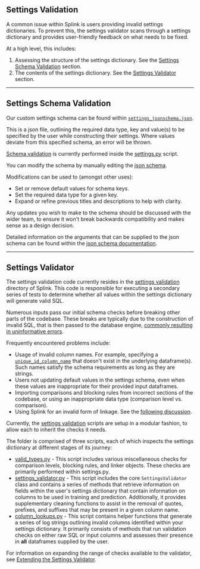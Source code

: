 ## Settings Validation

A common issue within Splink is users providing invalid settings dictionaries. To prevent this, the settings validator scans through a settings dictionary and provides user-friendly feedback on what needs to be fixed.

At a high level, this includes:

1. Assessing the structure of the settings dictionary. See the [Settings Schema Validation](#settings-schema-validation) section.
2. The contents of the settings dictionary. See the [Settings Validator](#settings-validator) section.

<hr>

## Settings Schema Validation

Our custom settings schema can be found within [`settings_jsonschema.json`](https://github.com/moj-analytical-services/splink/blob/master/splink/files/settings_jsonschema.json).

This is a json file, outlining the required data type, key and value(s) to be specified by the user while constructing their settings. Where values deviate from this specified schema, an error will be thrown.

[Schema validation](https://github.com/moj-analytical-services/splink/blob/master/splink/validate_jsonschema.py) is currently performed inside the [settings.py](https://github.com/moj-analytical-services/splink/blob/master/splink/settings.py#L44C17-L44C17) script.

You can modify the schema by manually editing the [json schema](https://github.com/moj-analytical-services/splink/blob/master/splink/files/settings_jsonschema.json).

Modifications can be used to (amongst other uses):

* Set or remove default values for schema keys.
* Set the required data type for a given key.
* Expand or refine previous titles and descriptions to help with clarity.

Any updates you wish to make to the schema should be discussed with the wider team, to ensure it won't break backwards compatibility and makes sense as a design decision.

Detailed information on the arguments that can be supplied to the json schema can be found within the [json schema documentation](https://json-schema.org/learn/getting-started-step-by-step).

<hr>

## Settings Validator

The settings validation code currently resides in the [settings validation](https://github.com/moj-analytical-services/splink/tree/32e66db1c8c0bed54682daf9a6fea8ef4ed79ab4/splink/settings_validation) directory of Splink. This code is responsible for executing a secondary series of tests to determine whether all values within the settings dictionary will generate valid SQL.

Numerous inputs pass our initial schema checks before breaking other parts of the codebase. These breaks are typically due to the construction of invalid SQL, that is then passed to the database engine, [commonly resulting in uninformative errors](https://github.com/moj-analytical-services/splink/issues/1362).

Frequently encountered problems include:

* Usage of invalid column names. For example, specifying a [`unique_id_column_name`](https://github.com/moj-analytical-services/splink/blob/settings_validation_docs/splink/files/settings_jsonschema.json#L61) that doesn't exist in the underlying dataframe(s). Such names satisfy the schema requirements as long as they are strings.
* Users not updating default values in the settings schema, even when these values are inappropriate for their provided input dataframes.
* Importing comparisons and blocking rules from incorrect sections of the codebase, or using an inappropriate data type (comparison level vs. comparison).
* Using Splink for an invalid form of linkage. See the [following discussion](https://github.com/moj-analytical-services/splink/issues/1362).

Currently, the [settings validation](https://github.com/moj-analytical-services/splink/tree/32e66db1c8c0bed54682daf9a6fea8ef4ed79ab4/splink/settings_validation) scripts are setup in a modular fashion, to allow each to inherit the checks it needs.

The folder is comprised of three scripts, each of which inspects the settings dictionary at different stages of its journey:

* [valid_types.py](https://github.com/moj-analytical-services/splink/blob/32e66db1c8c0bed54682daf9a6fea8ef4ed79ab4/splink/settings_validation/valid_types.py) - This script includes various miscellaneous checks for comparison levels, blocking rules, and linker objects. These checks are primarily performed within settings.py.
* [settings_validator.py](https://github.com/moj-analytical-services/splink/blob/32e66db1c8c0bed54682daf9a6fea8ef4ed79ab4/splink/settings_validation/settings_validator.py) - This script includes the core `SettingsValidator` class and contains a series of methods that retrieve information on fields within the user's settings dictionary that contain information on columns to be used in training and prediction. Additionally, it provides supplementary cleaning functions to assist in the removal of quotes, prefixes, and suffixes that may be present in a given column name.
* [column_lookups.py](https://github.com/moj-analytical-services/splink/blob/32e66db1c8c0bed54682daf9a6fea8ef4ed79ab4/splink/settings_validation/column_lookups.py) - This script contains helper functions that generate a series of log strings outlining invalid columns identified within your settings dictionary. It primarily consists of methods that run validation checks on either raw SQL or input columns and assesses their presence in **all** dataframes supplied by the user.

For information on expanding the range of checks available to the validator, see [Extending the Settings Validator](./extending_settings_validator.md).
